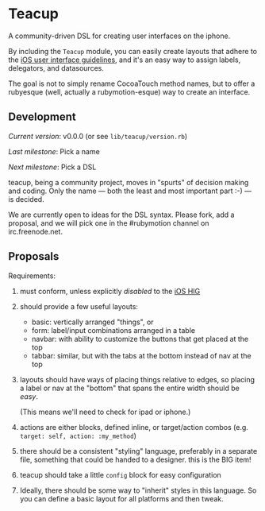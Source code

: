  Teacup
========

A community-driven DSL for creating user interfaces on the iphone.

By including the `Teacup` module, you can easily create layouts that adhere to
the [iOS user interface guidelines][iOS HIG], and it's an easy way to assign labels,
delegators, and datasources.

The goal is not to simply rename CocoaTouch method names, but to offer a
rubyesque (well, actually a rubymotion-esque) way to create an interface.

 Development
-------------

*Current version*: v0.0.0 (or see `lib/teacup/version.rb`)

*Last milestone*: Pick a name

*Next milestone*: Pick a DSL

teacup, being a community project, moves in "spurts" of decision making and
coding.  Only the name — both the least and most important part :-) — is
decided.

We are currently open to ideas for the DSL syntax.  Please fork, add a proposal,
and we will pick one in the #rubymotion channel on irc.freenode.net.

 Proposals
-----------

Requirements:

1. must conform, unless explicitly *disabled* to the [iOS HIG][]
2. should provide a few useful layouts:
   - basic: vertically arranged "things", or
   - form: label/input combinations arranged in a table
   - navbar: with ability to customize the buttons that get placed at the top
   - tabbar: similar, but with the tabs at the bottom instead of nav at the top
3. layouts should have ways of placing things relative to edges, so placing a
   label or nav at the "bottom" that spans the entire width should be *easy*.

   (This means we'll need to check for ipad or iphone.)
4. actions are either blocks, defined inline, or target/action combos (e.g.
   `target: self, action: :my_method`)
5. there should be a consistent "styling" language, preferably in a separate
   file, something that could be handed to a designer.  this is the BIG item!
6. teacup should take a little `config` block for easy configuration

6. Ideally, there should be some way to "inherit" styles in this language. So you
   can define a basic layout for all platforms and then tweak.

[iOS HIG]: http://developer.apple.com/library/ios/#DOCUMENTATION/UserExperience/Conceptual/MobileHIG/Introduction/Introduction.html
